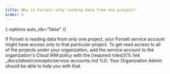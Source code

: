 ```yaml
---
title: Why is Forseti only reading data from one project?
order: 5
---
```

{::options auto_ids="false" /}

If Forseti is reading data from only one project, your Forseti service account
might have access only to that particular project. To get read access to all of
the projects under your organization, add the service account to the
organization's Cloud IAM policy with the
[required roles]({% link _docs/latest/concepts/service-accounts.md %}).
Your Organization Admin should be able to help you with that.
